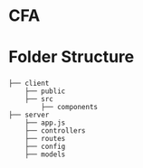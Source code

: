 # CFA

Folder Structure 
============================


###
### 

    
    ├── client  
        ├── public
        ├── src
            ├── components
    ├── server 
        ├── app.js 
        ├── controllers
        ├── routes
        ├── config
        ├── models       
